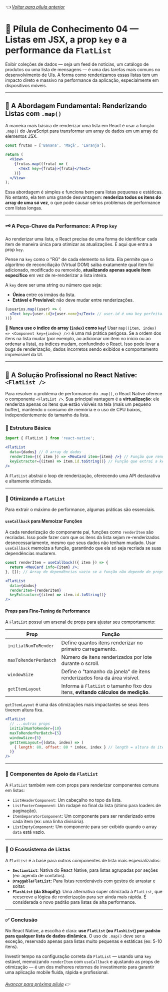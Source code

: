 ###### 👈 [Voltar para pílula anterior](https://github.com/ewerton5/reactJS-knowledge-nuggets/blob/main/content/003-conditional-rendering.md)

# 📘 Pílula de Conhecimento 04 — Listas em JSX, a prop `key` e a performance da `FlatList`

Exibir coleções de dados — seja um feed de notícias, um catálogo de produtos ou uma lista de mensagens — é uma das tarefas mais comuns no desenvolvimento de UIs. A forma como renderizamos essas listas tem um impacto direto e massivo na performance da aplicação, especialmente em dispositivos móveis.

---

## 🔁 A Abordagem Fundamental: Renderizando Listas com `.map()`

A maneira mais básica de renderizar uma lista em React é usar a função `.map()` do JavaScript para transformar um array de dados em um array de elementos JSX.

```jsx
const frutas = ['Banana', 'Maçã', 'Laranja'];

return (
  <View>
    {frutas.map((fruta) => (
      <Text key={fruta}>{fruta}</Text>
    ))}
  </View>
);
```

Essa abordagem é simples e funciona bem para listas pequenas e estáticas. No entanto, ela tem uma grande desvantagem: **renderiza todos os itens do array de uma só vez**, o que pode causar sérios problemas de performance com listas longas.

---

### 🗝️ A Peça-Chave da Performance: A Prop `key`

Ao renderizar uma lista, o React precisa de uma forma de identificar cada item de maneira única para otimizar as atualizações. É aqui que entra a prop `key`.

Pense na `key` como o "RG" de cada elemento na lista. Ela permite que o algoritmo de reconciliação (Virtual DOM) saiba exatamente qual item foi adicionado, modificado ou removido, **atualizando apenas aquele item específico** em vez de re-renderizar a lista inteira.

A `key` deve ser uma string ou número que seja:
* **Única** entre os irmãos da lista.
* **Estável e Previsível:** não deve mudar entre renderizações.

```jsx
{usuarios.map((user) => (
  <Text key={user.id}>{user.nome}</Text> // user.id é uma key perfeita!
))}
```

🛑 **Nunca use o índice do array (`index`) como `key`!**
Usar `map((item, index) => <Component key={index} />)` é uma má prática perigosa. Se a ordem dos itens na lista mudar (por exemplo, ao adicionar um item no início ou ao ordenar a lista), os índices mudam, confundindo o React. Isso pode levar a bugs de renderização, dados incorretos sendo exibidos e comportamento imprevisível da UI.

---

## 📱 A Solução Profissional no React Native: `<FlatList />`

Para resolver o problema de performance do `.map()`, o React Native oferece o componente `<FlatList />`. Sua principal vantagem é a **virtualização**: ele renderiza apenas os itens que estão visíveis na tela (mais um pequeno buffer), mantendo o consumo de memória e o uso de CPU baixos, independentemente do tamanho da lista.

### 🧱 Estrutura Básica

```jsx
import { FlatList } from 'react-native';

<FlatList
  data={dados} // O array de dados
  renderItem={({ item }) => <MeuCard item={item} />} // Função que renderiza cada item
  keyExtractor={(item) => item.id.toString()} // Função que extrai a key única
/>
```
A `FlatList` abstrai o loop de renderização, oferecendo uma API declarativa e altamente otimizada.

---

### 🚀 Otimizando a `FlatList`

Para extrair o máximo de performance, algumas práticas são essenciais.

#### `useCallback` para Memoizar Funções
A cada renderização do componente pai, funções como `renderItem` são recriadas. Isso pode fazer com que os itens da lista sejam re-renderizados desnecessariamente, mesmo que seus dados não tenham mudado. Usar `useCallback` memoiza a função, garantindo que ela só seja recriada se suas dependências mudarem.

```jsx
const renderItem = useCallback(({ item }) => {
  return <MeuCard info={item} />;
}, []); // Array de dependências vazio se a função não depende de props/estado

<FlatList
  data={dados}
  renderItem={renderItem}
  keyExtractor={(item) => item.id.toString()}
/>
```

#### Props para Fine-Tuning de Performance
A `FlatList` possui um arsenal de props para ajustar seu comportamento:

| Prop                  | Função                                                                         |
| --------------------- | ------------------------------------------------------------------------------ |
| `initialNumToRender`  | Define quantos itens renderizar no primeiro carregamento.                      |
| `maxToRenderPerBatch` | Número de itens renderizados por lote durante o scroll.                        |
| `windowSize`          | Define o "tamanho da janela" de itens renderizados fora da área visível.       |
| `getItemLayout`       | Informa à `FlatList` o tamanho fixo dos itens, **evitando cálculos de medição**.|

`getItemLayout` é uma das otimizações mais impactantes se seus itens tiverem altura fixa.

```jsx
<FlatList
  // ...outras props
  initialNumToRender={10}
  maxToRenderPerBatch={5}
  windowSize={5}
  getItemLayout={(data, index) => (
    { length: 80, offset: 80 * index, index } // length = altura do item
  )}
/>
```

---

### 🧩 Componentes de Apoio da `FlatList`

A `FlatList` também vem com props para renderizar componentes comuns em listas:

* `ListHeaderComponent`: Um cabeçalho no topo da lista.
* `ListFooterComponent`: Um rodapé no final da lista (ótimo para loaders de paginação).
* `ItemSeparatorComponent`: Um componente para ser renderizado entre cada item (ex: uma linha divisória).
* `ListEmptyComponent`: Um componente para ser exibido quando o array `data` está vazio.

---

### 🧰 O Ecossistema de Listas

A `FlatList` é a base para outros componentes de lista mais especializados:

* **`SectionList`**: Nativa do React Native, para listas agrupadas por seções (ex: agenda de contatos).
* **`DraggableFlatList`**: Para listas reordenáveis com gestos de arrastar e soltar.
* **`FlashList` (da Shopify)**: Uma alternativa super otimizada à `FlatList`, que reescreve a lógica de renderização para ser ainda mais rápida. É considerada o novo padrão para listas de alta performance.

---

### ✅ Conclusão

No React Native, a escolha é clara: **use `FlatList` (ou `FlashList`) por padrão para qualquer lista de dados dinâmica.** O uso de `.map()` deve ser a exceção, reservado apenas para listas muito pequenas e estáticas (ex: 5-10 itens).

Investir tempo na configuração correta da `FlatList` — usando uma `key` estável, memoizando `renderItem` com `useCallback` e ajustando as props de otimização — é um dos melhores retornos de investimento para garantir uma aplicação mobile fluida, rápida e profissional.

###### [Avançar para próxima pílula](https://github.com/ewerton5/reactJS-knowledge-nuggets/blob/main/content/005-react-context-api.md) 👉
